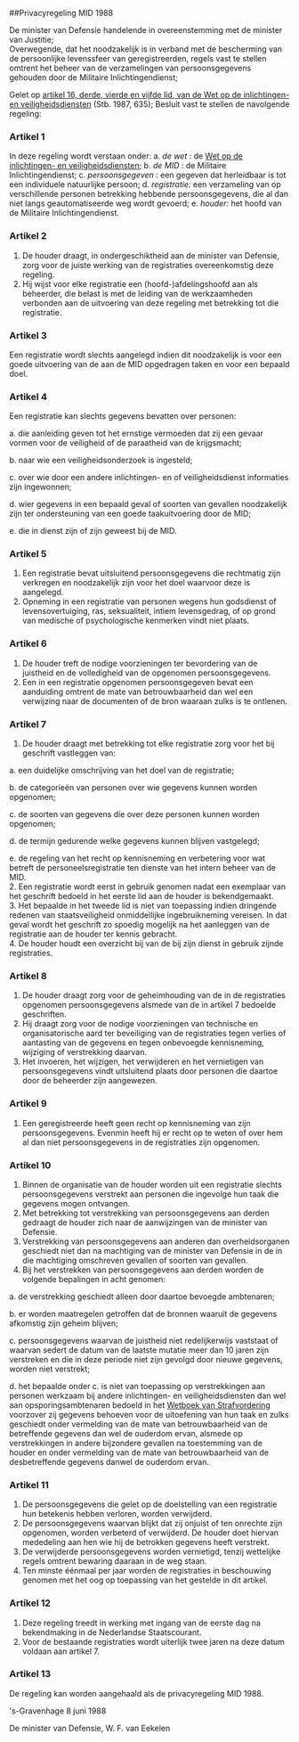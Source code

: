 <meta http-equiv='Content-Type' content='text/html; charset=utf-8' />

##Privacyregeling MID 1988

De minister van Defensie handelende in overeenstemming met de minister van Justitie;  
Overwegende, dat het noodzakelijk is in verband met de bescherming van de persoonlijke levenssfeer van geregistreerden, regels vast te stellen omtrent het beheer van de verzamelingen van persoonsgegevens gehouden door de Militaire Inlichtingendienst;

Gelet op [artikel 16, derde, vierde en vijfde lid, van de Wet op de inlichtingen- en veiligheidsdiensten](../../../../../wet/wet/op/de/inlichtingen-/en/veiligheidsdiensten/BWBR0004244/README.md) (Stb. 1987, 635);
Besluit vast te stellen de navolgende regeling:    

### Artikel  1  

In deze regeling wordt verstaan onder: a. *de wet*   : de [Wet op de inlichtingen- en veiligheidsdiensten](../../../../../wet/wet/op/de/inlichtingen-/en/veiligheidsdiensten/BWBR0004244/README.md);  b. *de MID*   : de Militaire Inlichtingendienst;  c. *persoonsgegeven*   : een gegeven dat herleidbaar is tot een individuele natuurlijke persoon;  d. *registratie:*   een verzameling van op verschillende personen betrekking hebbende persoonsgegevens, die al dan niet langs geautomatiseerde weg wordt gevoerd;  e. *houder:*   het hoofd van de Militaire Inlichtingendienst.   

### Artikel  2  

1.  De houder draagt, in ondergeschiktheid aan de minister van Defensie, zorg voor de juiste werking van de registraties overeenkomstig deze regeling.   
2.  Hij wijst voor elke registratie een (hoofd-)afdelingshoofd aan als beheerder, die belast is met de leiding van de werkzaamheden verbonden aan de uitvoering van deze regeling met betrekking tot die registratie.  

### Artikel  3  

Een registratie wordt slechts aangelegd indien dit noodzakelijk is voor een goede uitvoering van de aan de MID opgedragen taken en voor een bepaald doel. 

### Artikel  4  

Een registratie kan slechts gegevens bevatten over personen: 

a. die aanleiding geven tot het ernstige vermoeden dat zij een gevaar vormen voor de veiligheid of de paraatheid van de krijgsmacht; 

b. naar wie een veiligheidsonderzoek is ingesteld; 

c. over wie door een andere inlichtingen- en of veiligheidsdienst informaties zijn ingewonnen; 

d. wier gegevens in een bepaald geval of soorten van gevallen noodzakelijk zijn ter ondersteuning van een goede taakuitvoering door de MID; 

e. die in dienst zijn of zijn geweest bij de MID.  

### Artikel  5  

1.  Een registratie bevat uitsluitend persoonsgegevens die rechtmatig zijn verkregen en noodzakelijk zijn voor het doel waarvoor deze is aangelegd.   
2.  Opneming in een registratie van personen wegens hun godsdienst of levensovertuiging, ras, seksualiteit, intiem levensgedrag, of op grond van medische of psychologische kenmerken vindt niet plaats.  

### Artikel  6  

1.  De houder treft de nodige voorzieningen ter bevordering van de juistheid en de volledigheid van de opgenomen persoonsgegevens.   
2.  Een in een registratie opgenomen persoonsgegeven bevat een aanduiding omtrent de mate van betrouwbaarheid dan wel een verwijzing naar de documenten of de bron waaraan zulks is te ontlenen.  

### Artikel  7  

1.  De houder draagt met betrekking tot elke registratie zorg voor het bij geschrift vastleggen van: 

a. een duidelijke omschrijving van het doel van de registratie; 

b. de categorieën van personen over wie gegevens kunnen worden opgenomen; 

c. de soorten van gegevens die over deze personen kunnen worden opgenomen; 

d. de termijn gedurende welke gegevens kunnen blijven vastgelegd; 

e. de regeling van het recht op kennisneming en verbetering voor wat betreft de personeelsregistratie ten dienste van het intern beheer van de MID.    
2.  Een registratie wordt eerst in gebruik genomen nadat een exemplaar van het geschrift bedoeld in het eerste lid aan de houder is bekendgemaakt.   
3.  Het bepaalde in het tweede lid is niet van toepassing indien dringende redenen van staatsveiligheid onmiddellijke ingebruikneming vereisen. In dat geval wordt het geschrift zo spoedig mogelijk na het aanleggen van de registratie aan de houder ter kennis gebracht.   
4.  De houder houdt een overzicht bij van de bij zijn dienst in gebruik zijnde registraties.  

### Artikel  8  

1.  De houder draagt zorg voor de geheimhouding van de in de registraties opgenomen persoonsgegevens alsmede van de in artikel 7 bedoelde geschriften.   
2.  Hij draagt zorg voor de nodige voorzieningen van technische en organisatorische aard ter beveiliging van de registraties tegen verlies of aantasting van de gegevens en tegen onbevoegde kennisneming, wijziging of verstrekking daarvan.   
3.  Het invoeren, het wijzigen, het verwijderen en het vernietigen van persoonsgegevens vindt uitsluitend plaats door personen die daartoe door de beheerder zijn aangewezen.  

### Artikel  9  

1.  Een geregistreerde heeft geen recht op kennisneming van zijn persoonsgegevens. Evenmin heeft hij er recht op te weten of over hem al dan niet persoonsgegevens in de registraties zijn opgenomen.  

### Artikel  10  

1.  Binnen de organisatie van de houder worden uit een registratie slechts persoonsgegevens verstrekt aan personen die ingevolge hun taak die gegevens mogen ontvangen.   
2.  Met betrekking tot verstrekking van persoonsgegevens aan derden gedraagt de houder zich naar de aanwijzingen van de minister van Defensie.   
3.  Verstrekking van persoonsgegevens aan anderen dan overheidsorganen geschiedt niet dan na machtiging van de minister van Defensie in de in die machtiging omschreven gevallen of soorten van gevallen.   
4.  Bij het verstrekken van persoonsgegevens aan derden worden de volgende bepalingen in acht genomen: 

a. de verstrekking geschiedt alleen door daartoe bevoegde ambtenaren; 

b. er worden maatregelen getroffen dat de bronnen waaruit de gegevens afkomstig zijn geheim blijven; 

c. persoonsgegevens waarvan de juistheid niet redelijkerwijs vaststaat of waarvan sedert de datum van de laatste mutatie meer dan 10 jaren zijn verstreken en die in deze periode niet zijn gevolgd door nieuwe gegevens, worden niet verstrekt; 

d. het bepaalde onder c. is niet van toepassing op verstrekkingen aan personen werkzaam bij andere inlichtingen- en veiligheidsdiensten dan wel aan opsporingsambtenaren bedoeld in het [Wetboek van Strafvordering](../../../../../wet/wet/van/15/januari/1921/BWBR0001903/README.md) voorzover zij gegevens behoeven voor de uitoefening van hun taak en zulks geschiedt onder vermelding van de mate van betrouwbaarheid van de betreffende gegevens dan wel de ouderdom ervan, alsmede op verstrekkingen in andere bijzondere gevallen na toestemming van de houder en onder vermelding van de mate van betrouwbaarheid van de desbetreffende gegevens danwel de ouderdom ervan.   

### Artikel  11  

1.  De persoonsgegevens die gelet op de doelstelling van een registratie hun betekenis hebben verloren, worden verwijderd.   
2.  De persoonsgegevens waarvan blijkt dat zij onjuist of ten onrechte zijn opgenomen, worden verbeterd of verwijderd. De houder doet hiervan mededeling aan hen wie hij de betrokken gegevens heeft verstrekt.   
3.  De verwijderde persoonsgegevens worden vernietigd, tenzij wettelijke regels omtrent bewaring daaraan in de weg staan.   
4.  Ten minste éénmaal per jaar worden de registraties in beschouwing genomen met het oog op toepassing van het gestelde in dit artikel.  

### Artikel  12  

1.  Deze regeling treedt in werking met ingang van de eerste dag na bekendmaking in de Nederlandse Staatscourant.   
2.  Voor de bestaande registraties wordt uiterlijk twee jaren na deze datum voldaan aan artikel 7.  

### Artikel  13  

De regeling kan worden aangehaald als de privacyregeling MID 1988. 

's-Gravenhage 
8 juni 1988    

De 
minister van Defensie, 
W. F. van Eekelen      
